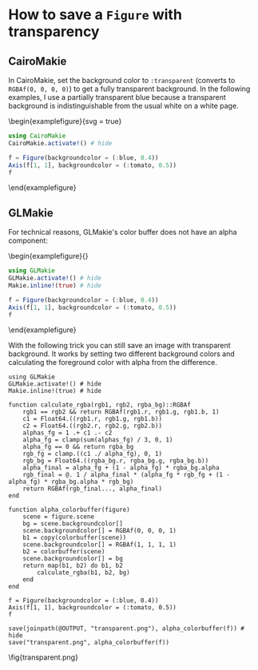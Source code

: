 # How to save a `Figure` with transparency

## CairoMakie

In CairoMakie, set the background color to `:transparent` (converts to `RGBAf(0, 0, 0, 0)`) to get a fully transparent background.
In the following examples, I use a partially transparent blue because a transparent background is indistinguishable from the usual white on a white page.

\begin{examplefigure}{svg = true}
```julia
using CairoMakie
CairoMakie.activate!() # hide

f = Figure(backgroundcolor = (:blue, 0.4))
Axis(f[1, 1], backgroundcolor = (:tomato, 0.5))
f
```
\end{examplefigure}

## GLMakie

For technical reasons, GLMakie's color buffer does not have an alpha component:

\begin{examplefigure}{}
```julia
using GLMakie
GLMakie.activate!() # hide
Makie.inline!(true) # hide

f = Figure(backgroundcolor = (:blue, 0.4))
Axis(f[1, 1], backgroundcolor = (:tomato, 0.5))
f
```
\end{examplefigure}


With the following trick you can still save an image with transparent background.
It works by setting two different background colors and calculating the foreground color with alpha from the difference.

```julia:transparent-glmakie
using GLMakie
GLMakie.activate!() # hide
Makie.inline!(true) # hide

function calculate_rgba(rgb1, rgb2, rgba_bg)::RGBAf
    rgb1 == rgb2 && return RGBAf(rgb1.r, rgb1.g, rgb1.b, 1)
    c1 = Float64.((rgb1.r, rgb1.g, rgb1.b))
    c2 = Float64.((rgb2.r, rgb2.g, rgb2.b))
    alphas_fg = 1 .+ c1 .- c2
    alpha_fg = clamp(sum(alphas_fg) / 3, 0, 1)
    alpha_fg == 0 && return rgba_bg
    rgb_fg = clamp.((c1 ./ alpha_fg), 0, 1)
    rgb_bg = Float64.((rgba_bg.r, rgba_bg.g, rgba_bg.b))
    alpha_final = alpha_fg + (1 - alpha_fg) * rgba_bg.alpha
    rgb_final = @. 1 / alpha_final * (alpha_fg * rgb_fg + (1 - alpha_fg) * rgba_bg.alpha * rgb_bg)
    return RGBAf(rgb_final..., alpha_final)
end

function alpha_colorbuffer(figure)
    scene = figure.scene
    bg = scene.backgroundcolor[]
    scene.backgroundcolor[] = RGBAf(0, 0, 0, 1)
    b1 = copy(colorbuffer(scene))
    scene.backgroundcolor[] = RGBAf(1, 1, 1, 1)
    b2 = colorbuffer(scene)
    scene.backgroundcolor[] = bg
    return map(b1, b2) do b1, b2
        calculate_rgba(b1, b2, bg)
    end
end

f = Figure(backgroundcolor = (:blue, 0.4))
Axis(f[1, 1], backgroundcolor = (:tomato, 0.5))
f

save(joinpath(@OUTPUT, "transparent.png"), alpha_colorbuffer(f)) # hide
save("transparent.png", alpha_colorbuffer(f))
```

\fig{transparent.png}